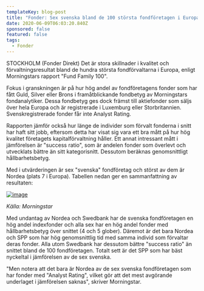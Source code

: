 ```yaml
---
templateKey: blog-post
title: "Fonder: Sex svenska bland de 100 största fondföretagen i Europa"
date: 2020-06-09T06:03:20.840Z
sponsored: false
featured: false
tags:
  - Fonder
---
```

STOCKHOLM (Fonder Direkt) Det är stora skillnader i kvalitet och förvaltningsresultat bland de hundra största fondförvaltarna i Europa, enligt Morningstars rapport "Fund Family 100".

Fokus i granskningen är på hur hög andel av fondföretagens fonder som har fått Guld, Silver eller Brons i framåtblickande fondbetyg av Morningstars fondanalytiker. Dessa fondbetyg ges dock främst till aktiefonder som säljs över hela Europa och är registrerade i Luxemburg eller Storbritannien. Svenskregistrerade fonder får inte Analyst Rating.

Rapporten jämför också hur länge de individer som förvalt fonderna i snitt har haft sitt jobb, eftersom detta har visat sig vara ett bra mått på hur hög kvalitet företagets kapitalförvaltning håller. Ett annat intressant mått i jämförelsen är "success ratio", som är andelen fonder som överlevt och utvecklats bättre än sitt kategorisnitt. Dessutom beräknas genomsnittligt hållbarhetsbetyg.

Med i utvärderingen är sex "svenska" fondföretag och störst av dem är Nordea (plats 7 i Europa). Tabellen nedan ger en sammanfattning av resultaten:

[![image](https://i.direkt.se/200609/585480901.png)](https://i.direkt.se/200609/585480901.png)

*Källa: Morningstar*

Med undantag av Nordea och Swedbank har de svenska fondföretagen en hög andel indexfonder och alla sex har en hög andel fonder med hållbarhetsbetyg över snittet (4 och 5 glober). Däremot är det bara Nordea och SPP som har hög genomsnittlig tid med samma individ som förvaltar deras fonder. Alla utom Swedbank har dessutom bättre "success ratio" än snittet bland de 100 fondföretagen. Totalt sett är det SPP som har bäst nyckeltal i jämförelsen av de sex svenska.

"Men notera att det bara är Nordea av de sex svenska fondföretagen som har fonder med "Analyst Rating", vilket gör att det mest avgörande underlaget i jämförelsen saknas", skriver Morningstar.